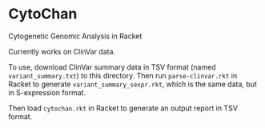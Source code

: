 # CytoChan
Cytogenetic Genomic Analysis in Racket


Currently works on ClinVar data.

To use, download ClinVar summary data in TSV format (named `variant_summary.txt`) to this directory. Then run `parse-clinvar.rkt` in Racket to generate `variant_summary_sexpr.rkt`, which is the same data, but in S-expression format.

Then load `cytochan.rkt` in Racket to generate an output report in TSV format.